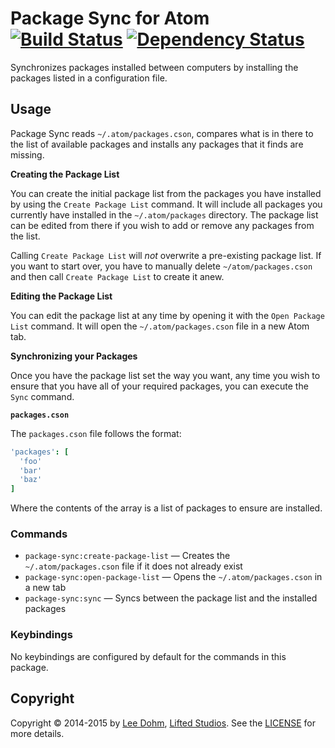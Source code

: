 # Package Sync for Atom [![Build Status](https://travis-ci.org/lee-dohm/package-sync.svg?branch=master)](https://travis-ci.org/lee-dohm/package-sync) [![Dependency Status](https://david-dm.org/lee-dohm/package-sync.svg)](https://david-dm.org/lee-dohm/package-sync)

Synchronizes packages installed between computers by installing the packages listed in a configuration file.

## Usage

Package Sync reads `~/.atom/packages.cson`, compares what is in there to the list of available packages and installs any packages that it finds are missing.

**Creating the Package List**

You can create the initial package list from the packages you have installed by using the `Create Package List` command. It will include all packages you currently have installed in the `~/.atom/packages` directory. The package list can be edited from there if you wish to add or remove any packages from the list.

Calling `Create Package List` will *not* overwrite a pre-existing package list. If you want to start over, you have to manually delete `~/atom/packages.cson` and then call `Create Package List` to create it anew.

**Editing the Package List**

You can edit the package list at any time by opening it with the `Open Package List` command. It will open the `~/.atom/packages.cson` file in a new Atom tab.

**Synchronizing your Packages**

Once you have the package list set the way you want, any time you wish to ensure that you have all of your required packages, you can execute the `Sync` command.

**`packages.cson`**

The `packages.cson` file follows the format:

```coffee
'packages': [
  'foo'
  'bar'
  'baz'
]
```

Where the contents of the array is a list of packages to ensure are installed.

### Commands

* `package-sync:create-package-list` &mdash; Creates the `~/.atom/packages.cson` file if it does not already exist
* `package-sync:open-package-list` &mdash; Opens the `~/.atom/packages.cson` in a new tab
* `package-sync:sync` &mdash; Syncs between the package list and the installed packages

### Keybindings

No keybindings are configured by default for the commands in this package.

## Copyright

Copyright &copy; 2014-2015 by [Lee Dohm](http://www.lee-dohm.com), [Lifted Studios](http://www.liftedstudios.com). See the [LICENSE](https://github.com/lee-dohm/package-sync/blob/master/LICENSE.md) for more details.

